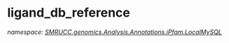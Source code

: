 ﻿# ligand_db_reference
_namespace: [SMRUCC.genomics.Analysis.Annotations.iPfam.LocalMySQL](./index.md)_






